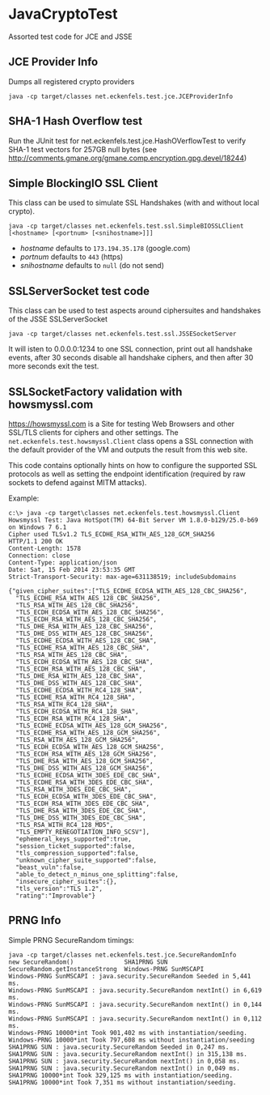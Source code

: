 JavaCryptoTest
==============

Assorted test code for JCE and JSSE

## JCE Provider Info

Dumps all registered crypto providers

    java -cp target/classes net.eckenfels.test.jce.JCEProviderInfo

## SHA-1 Hash Overflow test

Run the JUnit test for net.eckenfels.test.jce.HashOVerflowTest to verify SHA-1 test vectors
for 257GB null bytes (see http://comments.gmane.org/gmane.comp.encryption.gpg.devel/18244)

## Simple BlockingIO SSL Client

This class can be used to simulate SSL Handshakes (with and without local crypto).

    java -cp target/classes net.eckenfels.test.ssl.SimpleBIOSSLClient [<hostname> [<portnum> [<snihostname>]]]

 - _hostname_ defaults to `173.194.35.178` (google.com)
 - _portnum_ defaults to `443` (https)
 - _snihostname_ defaults to `null` (do not send)

## SSLServerSocket test code

This class can be used to test aspects around ciphersuites and handshakes of the JSSE SSLServerSocket

    java -cp target/classes net.eckenfels.test.ssl.JSSESocketServer

It will isten to 0.0.0.0:1234 to one SSL connection, print out all handshake events,
after 30 seconds disable all handshake ciphers, and then after 30 more seconds exit the test.

## SSLSocketFactory validation with howsmyssl.com

https://howsmyssl.com is a Site for testing Web Browsers and other SSL/TLS clients for
ciphers and other settings. The `net.eckenfels.test.howsmyssl.Client` class opens
a SSL connection with the default provider of the VM and outputs the result from this web site.

This code contains optionally hints on how to configure the supported SSL protocols as well
as setting the endpoint identification (required by raw sockets to defend against MITM attacks).

Example:

    c:\> java -cp target\classes net.eckenfels.test.howsmyssl.Client
    Howsmyssl Test: Java HotSpot(TM) 64-Bit Server VM 1.8.0-b129/25.0-b69 on Windows 7 6.1
    Cipher used TLSv1.2 TLS_ECDHE_RSA_WITH_AES_128_GCM_SHA256
    HTTP/1.1 200 OK
    Content-Length: 1578
    Connection: close
    Content-Type: application/json
    Date: Sat, 15 Feb 2014 23:53:35 GMT
    Strict-Transport-Security: max-age=631138519; includeSubdomains

    {"given_cipher_suites":["TLS_ECDHE_ECDSA_WITH_AES_128_CBC_SHA256",
      "TLS_ECDHE_RSA_WITH_AES_128_CBC_SHA256",
      "TLS_RSA_WITH_AES_128_CBC_SHA256",
      "TLS_ECDH_ECDSA_WITH_AES_128_CBC_SHA256",
      "TLS_ECDH_RSA_WITH_AES_128_CBC_SHA256",
      "TLS_DHE_RSA_WITH_AES_128_CBC_SHA256",
      "TLS_DHE_DSS_WITH_AES_128_CBC_SHA256",
      "TLS_ECDHE_ECDSA_WITH_AES_128_CBC_SHA",
      "TLS_ECDHE_RSA_WITH_AES_128_CBC_SHA",
      "TLS_RSA_WITH_AES_128_CBC_SHA",
      "TLS_ECDH_ECDSA_WITH_AES_128_CBC_SHA",
      "TLS_ECDH_RSA_WITH_AES_128_CBC_SHA",
      "TLS_DHE_RSA_WITH_AES_128_CBC_SHA",
      "TLS_DHE_DSS_WITH_AES_128_CBC_SHA",
      "TLS_ECDHE_ECDSA_WITH_RC4_128_SHA",
      "TLS_ECDHE_RSA_WITH_RC4_128_SHA",
      "TLS_RSA_WITH_RC4_128_SHA",
      "TLS_ECDH_ECDSA_WITH_RC4_128_SHA",
      "TLS_ECDH_RSA_WITH_RC4_128_SHA",
      "TLS_ECDHE_ECDSA_WITH_AES_128_GCM_SHA256",
      "TLS_ECDHE_RSA_WITH_AES_128_GCM_SHA256",
      "TLS_RSA_WITH_AES_128_GCM_SHA256",
      "TLS_ECDH_ECDSA_WITH_AES_128_GCM_SHA256",
      "TLS_ECDH_RSA_WITH_AES_128_GCM_SHA256",
      "TLS_DHE_RSA_WITH_AES_128_GCM_SHA256",
      "TLS_DHE_DSS_WITH_AES_128_GCM_SHA256",
      "TLS_ECDHE_ECDSA_WITH_3DES_EDE_CBC_SHA",
      "TLS_ECDHE_RSA_WITH_3DES_EDE_CBC_SHA",
      "TLS_RSA_WITH_3DES_EDE_CBC_SHA",
      "TLS_ECDH_ECDSA_WITH_3DES_EDE_CBC_SHA",
      "TLS_ECDH_RSA_WITH_3DES_EDE_CBC_SHA",
      "TLS_DHE_RSA_WITH_3DES_EDE_CBC_SHA",
      "TLS_DHE_DSS_WITH_3DES_EDE_CBC_SHA",
      "TLS_RSA_WITH_RC4_128_MD5",
      "TLS_EMPTY_RENEGOTIATION_INFO_SCSV"],
      "ephemeral_keys_supported":true,
      "session_ticket_supported":false,
      "tls_compression_supported":false,
      "unknown_cipher_suite_supported":false,
      "beast_vuln":false,
      "able_to_detect_n_minus_one_splitting":false,
      "insecure_cipher_suites":{},
      "tls_version":"TLS 1.2",
      "rating":"Improvable"}

## PRNG Info
Simple PRNG SecureRandom timings:

    java -cp target/classes net.eckenfels.test.jce.SecureRandomInfo
    new SecureRandom()              SHA1PRNG SUN
    SecureRandom.getInstanceStrong  Windows-PRNG SunMSCAPI
    Windows-PRNG SunMSCAPI : java.security.SecureRandom Seeded in 5,441 ms.
    Windows-PRNG SunMSCAPI : java.security.SecureRandom nextInt() in 6,619 ms.
    Windows-PRNG SunMSCAPI : java.security.SecureRandom nextInt() in 0,144 ms.
    Windows-PRNG SunMSCAPI : java.security.SecureRandom nextInt() in 0,112 ms.
    Windows-PRNG 10000*int Took 901,402 ms with instantiation/seeding.
    Windows-PRNG 10000*int Took 797,608 ms without instantiation/seeding
    SHA1PRNG SUN : java.security.SecureRandom Seeded in 0,247 ms.
    SHA1PRNG SUN : java.security.SecureRandom nextInt() in 315,138 ms.
    SHA1PRNG SUN : java.security.SecureRandom nextInt() in 0,058 ms.
    SHA1PRNG SUN : java.security.SecureRandom nextInt() in 0,049 ms.
    SHA1PRNG 10000*int Took 329,125 ms with instantiation/seeding.
    SHA1PRNG 10000*int Took 7,351 ms without instantiation/seeding.
